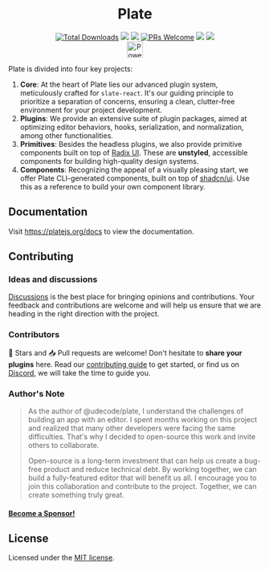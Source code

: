 <h1 align="center">
Plate
</h1>

<p>
<div align="center">
  <a href="https://www.npmjs.com/package/@udecode/plate-core"><img src="https://img.shields.io/npm/dm/@udecode/plate-core.svg" alt="Total Downloads"></a>
  <a target="_blank" href="https://github.com/udecode/plate/releases/latest"><img src="https://img.shields.io/github/v/release/udecode/plate" /></a>
  <a target="_blank" href="https://plate.udecode.io/docs/playground" alt="Live Demo"><img src="https://img.shields.io/badge/Live%20Demo-blue" /></a>
  <a target="_blank" href="CONTRIBUTING.md"><img src="https://img.shields.io/badge/PRs-welcome-brightgreen.svg" alt="PRs Welcome"></a>
  <a target="_blank" href="https://github.com/udecode/plate/blob/main/LICENSE"><img src="https://badgen.now.sh/badge/license/MIT" /></a>
  <a target="_blank" href="https://discord.gg/mAZRuBzGM3"><img src="https://img.shields.io/badge/chat-on%20discord-7289da.svg?sanitize=true" /></a>
</div>
<div align="center">
<a href="https://vercel.com/?utm_source=udecode&utm_campaign=oss"><img height="32" src="https://styled-icons.dev/powered-by-vercel.svg" alt="Powered by Vercel" /></a>
</div>
</p>

Plate is divided into four key projects:

1. **Core**: At the heart of Plate lies our advanced plugin system, meticulously crafted for `slate-react`. It's our guiding principle to prioritize a separation of concerns, ensuring a clean, clutter-free environment for your project development.
2. **Plugins**: We provide an extensive suite of plugin packages, aimed at optimizing editor behaviors, hooks, serialization, and normalization, among other functionalities.
3. **Primitives**: Besides the headless plugins, we also provide primitive components built on top of [Radix UI](https://www.radix-ui.com/). These are **unstyled**, accessible components for building high-quality design systems. 
4. **Components**: Recognizing the appeal of a visually pleasing start, we offer Plate CLI-generated components, built on top of [shadcn/ui](https://ui.shadcn.com/). Use this as a reference to build your own component library. 

## Documentation

Visit https://platejs.org/docs to view the documentation.

## Contributing

### Ideas and discussions

[Discussions](https://github.com/udecode/plate/discussions) is the best
place for bringing opinions and contributions. Your feedback and contributions are welcome and will help us ensure that we are heading in the right direction with the project.

### Contributors

🌟 Stars and 📥 Pull requests are welcome! Don't hesitate to **share
your plugins** here. Read our [contributing guide](CONTRIBUTING.md) to
get started, or find us on
[Discord](https://discord.gg/mAZRuBzGM3), we will take
the time to guide you.

### Author's Note

> As the author of @udecode/plate, I understand the challenges of building an app with an editor. I spent months working on this project and realized that many other developers were facing the same difficulties. That's why I decided to open-source this work and invite others to collaborate.
> 
> Open-source is a long-term investment that can help us create a bug-free product and reduce technical debt. By working together, we can build a fully-featured editor that will benefit us all. I encourage you to join this collaboration and contribute to the project. Together, we can create something truly great.

#### [Become a Sponsor!](https://github.com/sponsors/zbeyens)

## License

Licensed under the [MIT license](LICENSE).
